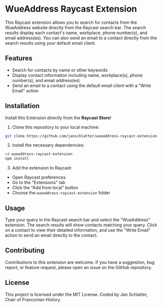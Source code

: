 # WueAddress Raycast Extension

This Raycast extension allows you to search for contacts from the WueAddress website directly from the Raycast search bar. The search results display each contact's name, workplace, phone number(s), and email address(es). You can also send an email to a contact directly from the search results using your default email client.

## Features

- Search for contacts by name or other keywords
- Display contact information including name, workplace(s), phone number(s), and email address(es)
- Send an email to a contact using the default email client with a "Write Email" action

## Installation

Install this Extension directly from the **Raycast Store**!

1. Clone this repository to your local machine:

```bash
git clone https://github.com/janschlatter/wueaddress-raycast-extension.git
```

2. Install the necessary dependencies:

```bash
cd wueaddress-raycast-extension
npm install
```

3. Add the extension to Raycast:

- Open Raycast preferences
- Go to the "Extensions" tab
- Click the "Add from local" button
- Choose the `wueaddress-raycast-extension` folder

## Usage

Type your query in the Raycast search bar and select the "WueAddress" extension. The search results will show contacts matching your query. Click on a contact to view their detailed information, and use the "Write Email" action to send an email directly to the contact.

## Contributing

Contributions to this extension are welcome. If you have a suggestion, bug report, or feature request, please open an issue on the GitHub repository.

## License

This project is licensed under the MIT License. Coded by Jan Schlatter, Chair of Franconian History.